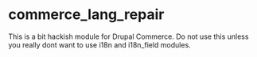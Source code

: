 commerce_lang_repair
====================
This is a bit hackish module for Drupal Commerce.
Do not use this unless you really dont want to use i18n and i18n_field modules.